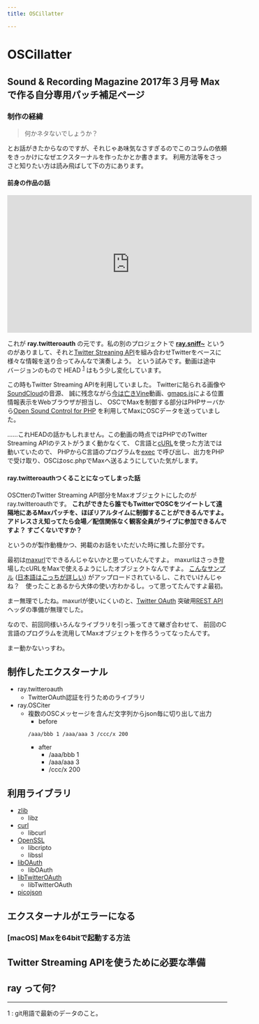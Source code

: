 ```yaml
---
title: OSCillatter

---
```


# OSCillatter

## Sound & Recording Magazine 2017年３月号 Maxで作る自分専用パッチ補足ページ

### 制作の経緯

> 何かネタないでしょうか？

とお話がきたからなのですが、それじゃあ味気なさすぎるのでこのコラムの依頼をきっかけになぜエクスターナルを作ったかとか書きます。
利用方法等をさっさと知りたい方は読み飛ばして下の方にあります。

#### 前身の作品の話

<iframe width="560" height="315" src="https://www.youtube.com/embed/ckrZhHWd8f4" frameborder="0" allowfullscreen></iframe>

これが __ray.twitteroauth__ の元です。私の別のプロジェクトで [__ray.sniff~__](https://cycling74.com/project/ray-sniff-record-our-web-field/)
というのがありまして、それと[Twitter Streaning API](https://dev.twitter.com/streaming/overview)を組み合わせTwitterをベースに様々な情報を送り合ってみんなで演奏しよう。
という試みです。動画は途中　バージョンのもので HEAD <sup>[1](#1)</sup> はもう少し変化しています。

この時もTwitter Streaming APIを利用していました。
Twitterに貼られる画像や[SoundCloud](https://soundcloud.com/)の音源、
誠に残念ながら[今は亡きVine](https://vine.co/)動画、[gmaps.js](https://hpneo.github.io/gmaps/)による位置情報表示をWebブラウザが担当し、
OSCでMaxを制御する部分はPHPサーバから[Open Sound Control for PHP](http://opensoundcontrol.org/implementation/open-sound-control-php)
を利用してMaxにOSCデータを送っていました。

……これHEADの話かもしれません。この動画の時点ではPHPでのTwitter Streaming APIのテストがうまく動かなくて、
C言語と[cURL](https://curl.haxx.se/)を使った方法では動いていたので、
PHPからC言語のプログラムを[exec](http://php.net/manual/ja/function.exec.php)
で呼び出し、出力をPHPで受け取り、OSCはosc.phpでMaxへ送るようにしていた気がします。

#### ray.twitteroauthつくることになってしまった話

OSCtterのTwitter Streaming API部分をMaxオブジェクトにしたのがray.twitteroauthです。
__これができたら誰でもTwitterでOSCをツイートして遠隔地にあるMaxパッチを、ほぼリアルタイムに制御することができるんですよ。
アドレスさえ知ってたら会場／配信関係なく観客全員がライブに参加できるんですよ？ すごくないですか？__ 

というのが製作動機かつ、掲載のお話をいただいた時に推した部分です。

最初は[maxurl](https://docs.cycling74.com/max7/maxobject/maxurl)でできるんじゃないかと思っていたんですよ。
maxurlはさっき登場したcURLをMaxで使えるようにしたオブジェクトなんですよ。
[こんなサンプル](https://cycling74.com/2014/06/09/use-maxurl-to-create-a-realtime-instagram-collage/#.WIYCDZK5yA0)
([日本語はこっちが詳しい](http://mirror.boy.jp/?p=1969))
がアップロードされているし、これでいけんじゃね？　使ったことあるから大体の使い方わかるし。って思ってたんですよ最初。

まー無理でしたね。maxurlが使いにくいのと、[Twitter OAuth](https://dev.twitter.com/oauth)
突破用[REST API](https://www.amazon.co.jp/dp/4774142042)ヘッダの準備が無理でした。

なので、前回同様いろんなライブラリを引っ張ってきて継ぎ合わせて、
前回のC言語のプログラムを流用してMaxオブジェクトを作ろうってなったんです。

まー動かないっすわ。


## 制作したエクスターナル

* ray.twitteroauth
  * TwitterOAuth認証を行うためのライブラリ
* ray.OSCiter
  * 複数のOSCメッセージを含んだ文字列からjson毎に切り出して出力
    * before
    ```
    /aaa/bbb 1 /aaa/aaa 3 /ccc/x 200
    ```
    * after
      * /aaa/bbb 1
      * /aaa/aaa 3
      * /ccc/x 200

## 利用ライブラリ

* [zlib](https://github.com/leico/zlib-xcode)
    * libz
* [curl](https://github.com/leico/libcurl-xcode)
    * libcurl
* [OpenSSL](https://github.com/leico/openssl-xcode)
    * libcripto
    * libssl
* [libOAuth](https://github.com/leico/liboauth-xcode)
    * libOAuth
* [libTwitterOAuth](https://github.com/leico/libTwitterOAuth)
    * libTwitterOAuth
* [picojson](https://github.com/kazuho/picojson)

## エクスターナルがエラーになる

### [macOS] Maxを64bitで起動する方法

## Twitter Streaming APIを使うために必要な準備

## ray って何?

---

<a name="1">1</a>
: git用語で最新のデータのこと。
